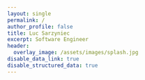 ```yaml
---
layout: single
permalink: /
author_profile: false
title: Luc Sarzyniec
excerpt: Software Engineer
header:
  overlay_image: /assets/images/splash.jpg
disable_data_link: true
disable_structured_data: true
---
```

